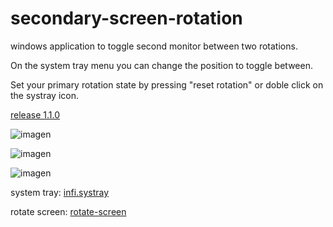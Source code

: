 # secondary-screen-rotation
windows application to toggle second monitor between two rotations. 


On the system tray menu you can change the position to toggle between.

Set your primary rotation state by pressing "reset rotation" or doble click on the systray icon.

[release 1.1.0](https://github.com/thiagosch/secondary-screen-rotation/releases/tag/1.1.0)

![imagen](https://user-images.githubusercontent.com/6638847/174456481-b0fb452a-e54c-447c-8c47-204e4b43b7f3.png)

![imagen](https://user-images.githubusercontent.com/6638847/174456415-217c3103-2011-412b-acb5-9d10577a8044.png)

![imagen](https://user-images.githubusercontent.com/6638847/174456448-0e07d421-3b86-404c-b742-c76dcbfdee69.png)

system tray: [infi.systray](https://github.com/Infinidat/infi.systray)

rotate screen: [rotate-screen](https://github.com/danny-burrows/rotate-screen)


